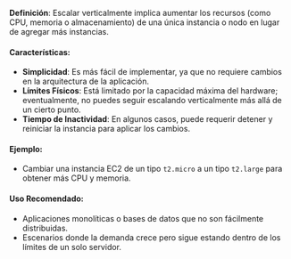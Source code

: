 **Definición**: Escalar verticalmente implica aumentar los recursos (como CPU, memoria o almacenamiento) de una única instancia o nodo en lugar de agregar más instancias.

#### Características:

- **Simplicidad**: Es más fácil de implementar, ya que no requiere cambios en la arquitectura de la aplicación.
- **Límites Físicos**: Está limitado por la capacidad máxima del hardware; eventualmente, no puedes seguir escalando verticalmente más allá de un cierto punto.
- **Tiempo de Inactividad**: En algunos casos, puede requerir detener y reiniciar la instancia para aplicar los cambios.

#### Ejemplo:

- Cambiar una instancia EC2 de un tipo `t2.micro` a un tipo `t2.large` para obtener más CPU y memoria.

#### Uso Recomendado:

- Aplicaciones monolíticas o bases de datos que no son fácilmente distribuidas.
- Escenarios donde la demanda crece pero sigue estando dentro de los límites de un solo servidor.